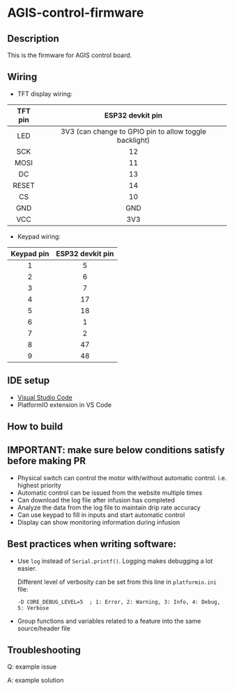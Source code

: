 # AGIS-control-firmware

## Description
This is the firmware for AGIS control board.

## Wiring

- TFT display wiring:

| **TFT pin** |                  **ESP32 devkit pin**                  |
|:-----------:|:------------------------------------------------------:|
|     LED     | 3V3 (can change to GPIO pin to allow toggle backlight) |
|     SCK     |                           12                           |
|     MOSI    |                           11                           |
|      DC     |                           13                           |
|    RESET    |                           14                           |
|      CS     |                           10                           |
|     GND     |                           GND                          |
|     VCC     |                           3V3                          |

- Keypad wiring:

| **Keypad pin** | **ESP32 devkit pin** |
|:--------------:|:--------------------:|
|        1       |           5          |
|        2       |           6          |
|        3       |           7          |
|        4       |          17          |
|        5       |          18          |
|        6       |           1          |
|        7       |           2          |
|        8       |          47          |
|        9       |          48          |


## IDE setup
+ [Visual Studio Code](https://code.visualstudio.com/)
+ PlatformIO extension in VS Code

## How to build

## IMPORTANT: make sure below conditions satisfy before making PR
+ Physical switch can control the motor with/without automatic control. i.e. highest priority
+ Automatic control can be issued from the website multiple times
+ Can download the log file after infusion has completed
+ Analyze the data from the log file to maintain drip rate accuracy
+ Can use keypad to fill in inputs and start automatic control
+ Display can show monitoring information during infusion

## Best practices when writing software:
+ Use `log` instead of `Serial.printf()`. Logging makes debugging a lot easier.

  Different level of verbosity can be set from this line in `platformio.ini` file:
  ```
  -D CORE_DEBUG_LEVEL=5  ; 1: Error, 2: Warning, 3: Info, 4: Debug, 5: Verbose
  ```
+ Group functions and variables related to a feature into the same source/header file

## Troubleshooting
Q: example issue

A: example solution
